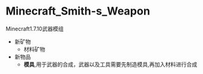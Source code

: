 # Minecraft_Smith-s_Weapon
Minecraft1.7.10武器模组
- 新矿物
  - 材料矿物
- 新物品
  - **模具**,用于武器的合成，武器以及工具需要先制造模具,再加入材料进行合成
